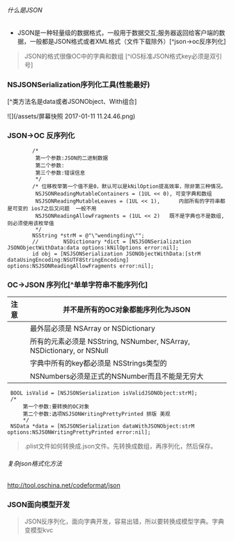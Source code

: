 
######  什么是JSON
- JSON是一种轻量级的数据格式，一般用于数据交互;服务器返回给客户端的数据，一般都是JSON格式或者XML格式（文件下载除外）[^json->oc反序列化]     

>JSON的格式很像OC中的字典和数组
 [^iOS标准JSON格式key必须是双引号]
 
### NSJSONSerialization序列化工具(性能最好)
[^类方法名是data或者JSONObject、With组合]

![](/assets/屏幕快照 2017-01-11 11.24.46.png)
### JSON->OC 反序列化
```
        /*
         第一个参数:JSON的二进制数据
         第二个参数:
         第三个参数:错误信息
         */
        /* 位移枚举第一个值不是0，默认可以是kNilOption提高效率，除非第三种情况。
         NSJSONReadingMutableContainers = (1UL << 0), 可变字典和数组
         NSJSONReadingMutableLeaves = (1UL << 1),      内部所有的字符串都是可变的 ios7之后又问题  一般不用
         NSJSONReadingAllowFragments = (1UL << 2)   既不是字典也不是数组,则必须使用该枚举值
         */
        NSString *strM = @"\"wendingding\"";
        //        NSDictionary *dict = [NSJSONSerialization JSONObjectWithData:data options:kNilOptions error:nil];
        id obj = [NSJSONSerialization JSONObjectWithData:[strM dataUsingEncoding:NSUTF8StringEncoding] options:NSJSONReadingAllowFragments error:nil];
```

### OC->JSON 序列化[^单单字符串不能序列化]
|注意|并不是所有的OC对象都能序列化为JSON|
|:--|------------------------------|
||最外层必须是 NSArray or NSDictionary|
 ||所有的元素必须是 NSString, NSNumber, NSArray, NSDictionary, or NSNull|
| |字典中所有的key都必须是 NSStrings类型的|
||NSNumbers必须是正式的NSNumber而且不能是无穷大|
```         
 BOOL isValid = [NSJSONSerialization isValidJSONObject:strM];
 /*
     第一个参数:要转换的OC对象
     第二个参数:选项NSJSONWritingPrettyPrinted 排版 美观
     */
 NSData *data = [NSJSONSerialization dataWithJSONObject:strM options:NSJSONWritingPrettyPrinted error:nil];
``` 
>.plist文件如何转换成.json文件。先转换成数组，再序列化，然后保存。

###### 复杂json格式化方法
http://tool.oschina.net/codeformat/json 

### JSON面向模型开发
>JSON反序列化，面向字典开发，容易出错，所以要转换成模型字典。字典变模型kvc  
  